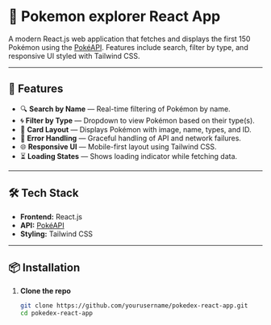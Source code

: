 # 🧿 Pokemon explorer React App

A modern React.js web application that fetches and displays the first 150 Pokémon using the [PokéAPI](https://pokeapi.co). Features include search, filter by type, and responsive UI styled with Tailwind CSS.

---

## 🚀 Features

- 🔍 **Search by Name** — Real-time filtering of Pokémon by name.
- 🌀 **Filter by Type** — Dropdown to view Pokémon based on their type(s).
- 📄 **Card Layout** — Displays Pokémon with image, name, types, and ID.
- 🧪 **Error Handling** — Graceful handling of API and network failures.
- 🌐 **Responsive UI** — Mobile-first layout using Tailwind CSS.
- ⏳ **Loading States** — Shows loading indicator while fetching data.

---

## 🛠️ Tech Stack

- **Frontend:** React.js
- **API:** [PokéAPI](https://pokeapi.co)
- **Styling:** Tailwind CSS

---

## 📦 Installation

1. **Clone the repo**
   ```bash
   git clone https://github.com/yourusername/pokedex-react-app.git
   cd pokedex-react-app
